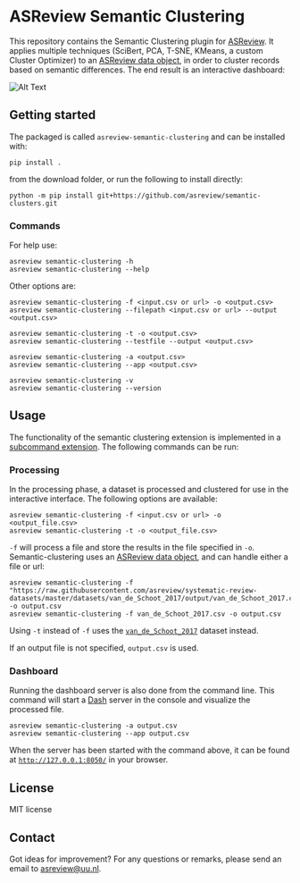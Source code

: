 # ASReview Semantic Clustering
This repository contains the Semantic Clustering plugin for
[ASReview](https://github.com/asreview/asreview). It applies multiple techniques
(SciBert, PCA, T-SNE, KMeans, a custom Cluster Optimizer) to an [ASReview data
object](https://asreview.readthedocs.io/en/latest/API/generated/asreview.data.ASReviewData.html#asreview.data.ASReviewData),
in order to cluster records based on semantic differences. The end result is an
interactive dashboard:

![Alt Text](/docs/cord19_semantic_clusters.gif)


## Getting started

The packaged is called `asreview-semantic-clustering` and can be installed with:

```console
pip install .
```
from the download folder,
or run the following to install directly:

```console
python -m pip install git+https://github.com/asreview/semantic-clusters.git
```

### Commands

For help use:

```console
asreview semantic-clustering -h
asreview semantic-clustering --help
```

Other options are:

```console
asreview semantic-clustering -f <input.csv or url> -o <output.csv>
asreview semantic-clustering --filepath <input.csv or url> --output <output.csv>
```

```console
asreview semantic-clustering -t -o <output.csv>
asreview semantic-clustering --testfile --output <output.csv>
```

```console
asreview semantic-clustering -a <output.csv>
asreview semantic-clustering --app <output.csv>
```

```console
asreview semantic-clustering -v
asreview semantic-clustering --version
```


## Usage
The functionality of the semantic clustering extension is implemented in a [subcommand extension](https://asreview.readthedocs.io/en/latest/API/extension_dev.html#subcommand-extensions). The
following commands can be run:

### Processing
In the processing phase, a dataset is processed and clustered for use in the interactive interface. The following options are available:

```console
asreview semantic-clustering -f <input.csv or url> -o <output_file.csv>
asreview semantic-clustering -t -o <output_file.csv>
```

`-f` will process a file and store the results in the file specified in `-o`. Semantic-clustering uses an [ASReview data object](https://asreview.readthedocs.io/en/latest/API/generated/asreview.data.ASReviewData.html#asreview.data.ASReviewData), and can handle either a file or url:

```console
asreview semantic-clustering -f "https://raw.githubusercontent.com/asreview/systematic-review-datasets/master/datasets/van_de_Schoot_2017/output/van_de_Schoot_2017.csv" -o output.csv
asreview semantic-clustering -f van_de_Schoot_2017.csv -o output.csv
```

Using `-t` instead of `-f` uses the [`van_de_Schoot_2017`](https://asreview.readthedocs.io/en/latest/intro/datasets.html?highlight=ptsd#featured-datasets) dataset instead. 

If an output file is not specified, `output.csv` is used.

### Dashboard
Running the dashboard server is also done from the command line. This command will start a [Dash](https://plotly.com/dash/) server in the console and visualize the processed file.

```console
asreview semantic-clustering -a output.csv
asreview semantic-clustering --app output.csv
```

When the server has been started with the command above, it can be found at [`http://127.0.0.1:8050/`](http://127.0.0.1:8050/) in
your browser.

## License

MIT license

## Contact
Got ideas for improvement? For any questions or remarks, please send an email to
[asreview@uu.nl](mailto:asreview@uu.nl).

